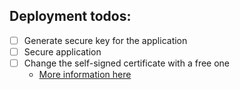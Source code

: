 
Deployment todos:
---
- [ ] Generate secure key for the application
- [ ] Secure application
- [ ] Change the self-signed certificate with a free one 
  - [More information here](https://letsencrypt.org/getting-started/)